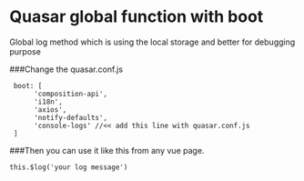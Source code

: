 # Quasar global function with boot
Global log method which is using the local storage and better for debugging purpose

###Change the quasar.conf.js

```
 boot: [
      'composition-api',
      'i18n',
      'axios',
      'notify-defaults',
      'console-logs' //<< add this line with quasar.conf.js
 ]
 ```

###Then you can use it like this from any vue page.

```
this.$log('your log message')
